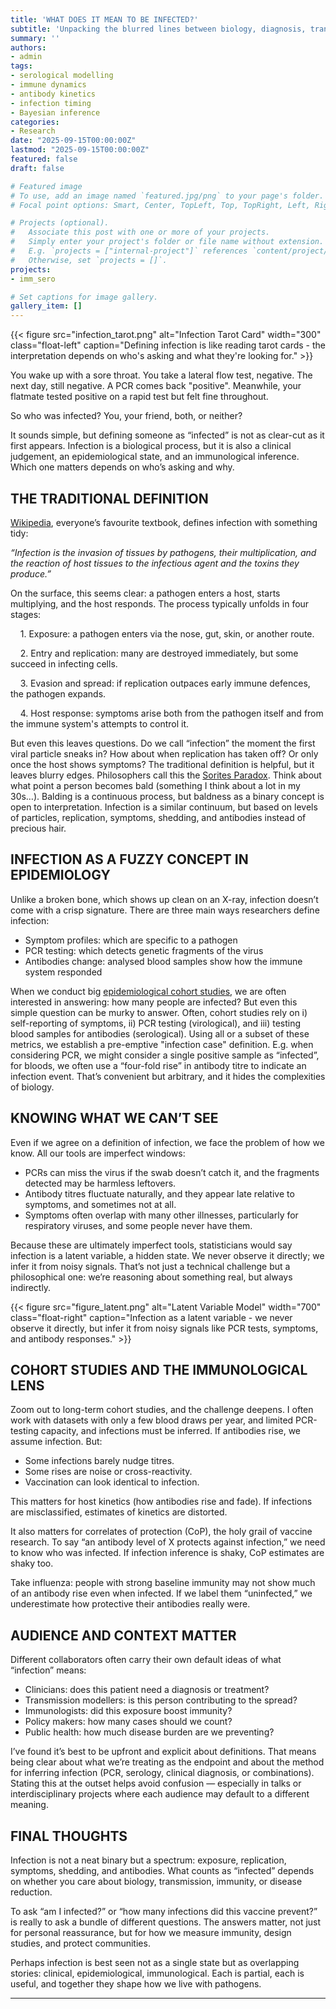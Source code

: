 ```yaml
---
title: 'WHAT DOES IT MEAN TO BE INFECTED?'
subtitle: 'Unpacking the blurred lines between biology, diagnosis, transmission, and immunity'
summary: ''
authors:
- admin
tags:
- serological modelling
- immune dynamics
- antibody kinetics
- infection timing
- Bayesian inference
categories: 
- Research
date: "2025-09-15T00:00:00Z"
lastmod: "2025-09-15T00:00:00Z"
featured: false
draft: false

# Featured image
# To use, add an image named `featured.jpg/png` to your page's folder.
# Focal point options: Smart, Center, TopLeft, Top, TopRight, Left, Right, BottomLeft, Bottom, BottomRight

# Projects (optional).
#   Associate this post with one or more of your projects.
#   Simply enter your project's folder or file name without extension.
#   E.g. `projects = ["internal-project"]` references `content/project/deep-learning/index.md`.
#   Otherwise, set `projects = []`.
projects: 
- imm_sero

# Set captions for image gallery.
gallery_item: []
---
```

 
{{< figure src="infection_tarot.png" alt="Infection Tarot Card" width="300" class="float-left" caption="Defining infection is like reading tarot cards - the interpretation depends on who's asking and what they're looking for." >}}

You wake up with a sore throat. You take a lateral flow test, negative. The next day, still negative. A PCR comes back "positive". Meanwhile, your flatmate tested positive on a rapid test but felt fine throughout.

So who was infected? You, your friend, both, or neither?

It sounds simple, but defining someone as “infected” is not as clear-cut as it first appears. Infection is a biological process, but it is also a clinical judgement, an epidemiological state, and an immunological inference. Which one matters depends on who’s asking and why.

## THE TRADITIONAL DEFINITION

[Wikipedia](https://en.wikipedia.org/wiki/Infection), everyone’s favourite textbook, defines infection with something tidy:

*“Infection is the invasion of tissues by pathogens, their multiplication, and the reaction of host tissues to the infectious agent and the toxins they produce.”*

On the surface, this seems clear: a pathogen enters a host, starts multiplying, and the host responds.
The process typically unfolds in four stages:

&nbsp;&nbsp;&nbsp;&nbsp;1. Exposure: a pathogen enters via the nose, gut, skin, or another route.

&nbsp;&nbsp;&nbsp;&nbsp;2. Entry and replication: many are destroyed immediately, but some succeed in infecting cells.

&nbsp;&nbsp;&nbsp;&nbsp;3. Evasion and spread: if replication outpaces early immune defences, the pathogen expands.

&nbsp;&nbsp;&nbsp;&nbsp;4. Host response: symptoms arise both from the pathogen itself and from the immune system's attempts to control it.
 
But even this leaves questions. Do we call “infection” the moment the first viral particle sneaks in? How about when replication has taken off? Or only once the host shows symptoms? The traditional definition is helpful, but it leaves blurry edges. Philosophers call this the [Sorites Paradox](https://www.youtube.com/watch?v=y-jexokX3Gk&t=73s). Think about what point a person becomes bald (something I think about a lot in my 30s…). Balding is a continuous process, but baldness as a binary concept is open to interpretation. Infection is a similar continuum, but based on levels of particles, replication, symptoms, shedding, and antibodies instead of precious hair.

## INFECTION AS A FUZZY CONCEPT IN EPIDEMIOLOGY

Unlike a broken bone, which shows up clean on an X-ray, infection doesn’t come with a crisp signature. There are three main ways researchers define infection:

* Symptom profiles: which are specific to a pathogen
* PCR testing: which detects genetic fragments of the virus
* Antibodies change: analysed blood samples show how the immune system responded

When we conduct big [epidemiological cohort studies](https://pmc.ncbi.nlm.nih.gov/articles/PMC9536647/), we are often interested in answering: how many people are infected? But even this simple question can be murky to answer. Often, cohort studies rely on i) self-reporting of symptoms, ii) PCR testing (virological), and iii) testing blood samples for antibodies (serological). Using all or a subset of these metrics, we establish a pre-emptive "infection case" definition. E.g. when considering PCR, we might consider a single positive sample as “infected”, for bloods, we often use a “four-fold rise” in antibody titre to indicate an infection event. That’s convenient but arbitrary, and it hides the complexities of biology.

## KNOWING WHAT WE CAN’T SEE

Even if we agree on a definition of infection, we face the problem of how we know.
All our tools are imperfect windows:

* PCRs can miss the virus if the swab doesn’t catch it, and the fragments detected may be harmless leftovers.
* Antibody titres fluctuate naturally, and they appear late relative to symptoms, and sometimes not at all.
* Symptoms often overlap with many other illnesses, particularly for respiratory viruses, and some people never have them.

Because these are ultimately imperfect tools, statisticians would say infection is a latent variable, a hidden state. We never observe it directly; we infer it from noisy signals. That’s not just a technical challenge but a philosophical one: we’re reasoning about something real, but always indirectly.

{{< figure src="figure_latent.png" alt="Latent Variable Model" width="700" class="float-right" caption="Infection as a latent variable - we never observe it directly, but infer it from noisy signals like PCR tests, symptoms, and antibody responses." >}}


## COHORT STUDIES AND THE IMMUNOLOGICAL LENS

Zoom out to long-term cohort studies, and the challenge deepens. I often work with datasets with only a few blood draws per year, and limited PCR-testing capacity, and infections must be inferred. If antibodies rise, we assume infection. But:

* Some infections barely nudge titres.
* Some rises are noise or cross-reactivity.
* Vaccination can look identical to infection.

This matters for host kinetics (how antibodies rise and fade). If infections are misclassified, estimates of kinetics are distorted.

It also matters for correlates of protection (CoP), the holy grail of vaccine research. To say “an antibody level of X protects against infection,” we need to know who was infected. If infection inference is shaky, CoP estimates are shaky too.

Take influenza: people with strong baseline immunity may not show much of an antibody rise even when infected. If we label them “uninfected,” we underestimate how protective their antibodies really were.

## AUDIENCE AND CONTEXT MATTER

Different collaborators often carry their own default ideas of what “infection” means:

*	Clinicians: does this patient need a diagnosis or treatment?
*	Transmission modellers: is this person contributing to the spread?
*	Immunologists: did this exposure boost immunity?
*	Policy makers: how many cases should we count?
*	Public health: how much disease burden are we preventing?

I’ve found it’s best to be upfront and explicit about definitions. That means being clear about what we’re treating as the endpoint and about the method for inferring infection (PCR, serology, clinical diagnosis, or combinations). Stating this at the outset helps avoid confusion — especially in talks or interdisciplinary projects where each audience may default to a different meaning.

## FINAL THOUGHTS

Infection is not a neat binary but a spectrum: exposure, replication, symptoms, shedding, and antibodies. What counts as “infected” depends on whether you care about biology, transmission, immunity, or disease reduction.

To ask “am I infected?” or “how many infections did this vaccine prevent?” is really to ask a bundle of different questions. The answers matter, not just for personal reassurance, but for how we measure immunity, design studies, and protect communities.

Perhaps infection is best seen not as a single state but as overlapping stories: clinical, epidemiological, immunological. Each is partial, each is useful, and together they shape how we live with pathogens.

---
